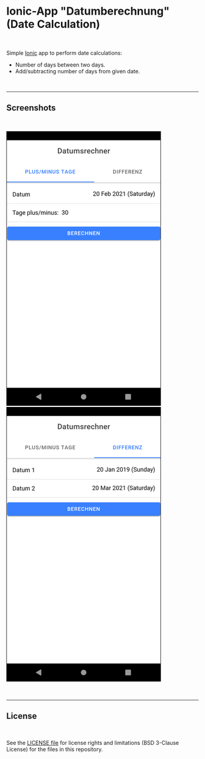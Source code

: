 # Ionic-App "Datumberechnung" (Date Calculation) #

<br>

Simple [Ionic](https://ionicframework.com) app to perform date calculations:
* Number of days between two days.
* Add/subtracting number of days from given date.

<br>

----

## Screenshots ##

<br>

![Screenshot 1](screenshot_1.png) &nbsp; ![Screenshot 2](screenshot_2.png)

<br>

----

## License ##

<br>

See the [LICENSE file](LICENSE.md) for license rights and limitations (BSD 3-Clause License)
for the files in this repository.

<br>
